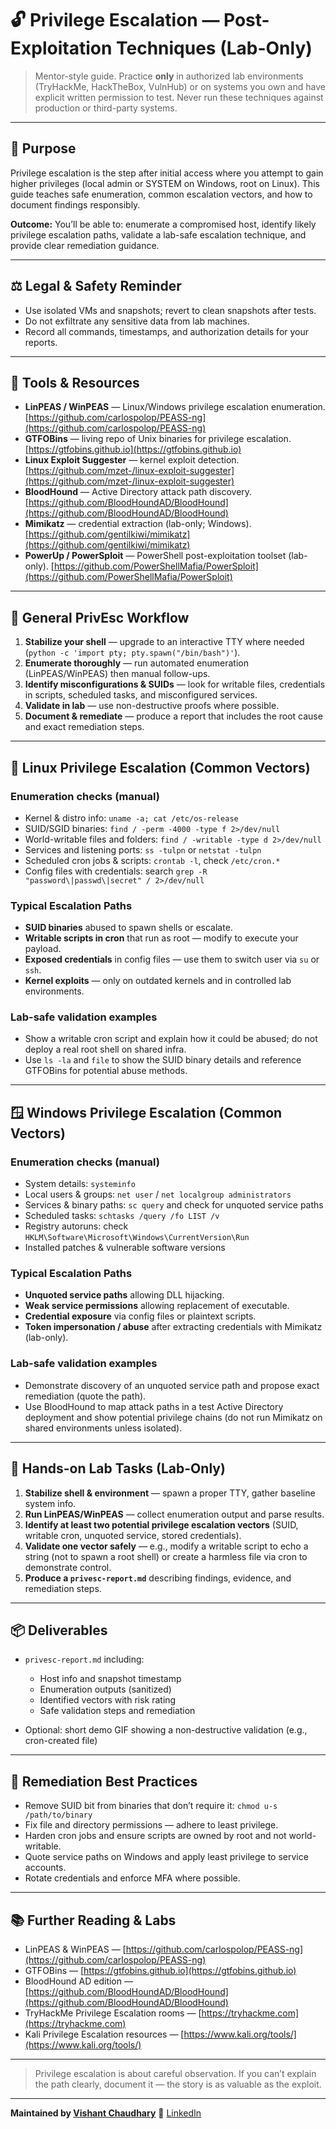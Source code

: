 # 🔓 Privilege Escalation — Post-Exploitation Techniques (Lab-Only)

> Mentor-style guide. Practice **only** in authorized lab environments (TryHackMe, HackTheBox, VulnHub) or on systems you own and have explicit written permission to test. Never run these techniques against production or third-party systems.

---

## 🎯 Purpose

Privilege escalation is the step after initial access where you attempt to gain higher privileges (local admin or SYSTEM on Windows, root on Linux). This guide teaches safe enumeration, common escalation vectors, and how to document findings responsibly.

**Outcome:** You’ll be able to: enumerate a compromised host, identify likely privilege escalation paths, validate a lab-safe escalation technique, and provide clear remediation guidance.

---

## ⚖️ Legal & Safety Reminder

* Use isolated VMs and snapshots; revert to clean snapshots after tests.
* Do not exfiltrate any sensitive data from lab machines.
* Record all commands, timestamps, and authorization details for your reports.

---

## 🧰 Tools & Resources

* **LinPEAS / WinPEAS** — Linux/Windows privilege escalation enumeration. [https://github.com/carlospolop/PEASS-ng](https://github.com/carlospolop/PEASS-ng)
* **GTFOBins** — living repo of Unix binaries for privilege escalation. [https://gtfobins.github.io](https://gtfobins.github.io)
* **Linux Exploit Suggester** — kernel exploit detection. [https://github.com/mzet-/linux-exploit-suggester](https://github.com/mzet-/linux-exploit-suggester)
* **BloodHound** — Active Directory attack path discovery. [https://github.com/BloodHoundAD/BloodHound](https://github.com/BloodHoundAD/BloodHound)
* **Mimikatz** — credential extraction (lab-only; Windows). [https://github.com/gentilkiwi/mimikatz](https://github.com/gentilkiwi/mimikatz)
* **PowerUp / PowerSploit** — PowerShell post-exploitation toolset (lab-only). [https://github.com/PowerShellMafia/PowerSploit](https://github.com/PowerShellMafia/PowerSploit)

---

## 🧭 General PrivEsc Workflow

1. **Stabilize your shell** — upgrade to an interactive TTY where needed (`python -c 'import pty; pty.spawn("/bin/bash")'`).
2. **Enumerate thoroughly** — run automated enumeration (LinPEAS/WinPEAS) then manual follow-ups.
3. **Identify misconfigurations & SUIDs** — look for writable files, credentials in scripts, scheduled tasks, and misconfigured services.
4. **Validate in lab** — use non-destructive proofs where possible.
5. **Document & remediate** — produce a report that includes the root cause and exact remediation steps.

---

## 🐧 Linux Privilege Escalation (Common Vectors)

### Enumeration checks (manual)

* Kernel & distro info: `uname -a; cat /etc/os-release`
* SUID/SGID binaries: `find / -perm -4000 -type f 2>/dev/null`
* World-writable files and folders: `find / -writable -type d 2>/dev/null`
* Services and listening ports: `ss -tulpn` or `netstat -tulpn`
* Scheduled cron jobs & scripts: `crontab -l`, check `/etc/cron.*`
* Config files with credentials: search `grep -R "password\|passwd\|secret" / 2>/dev/null`

### Typical Escalation Paths

* **SUID binaries** abused to spawn shells or escalate.
* **Writable scripts in cron** that run as root — modify to execute your payload.
* **Exposed credentials** in config files — use them to switch user via `su` or `ssh`.
* **Kernel exploits** — only on outdated kernels and in controlled lab environments.

### Lab-safe validation examples

* Show a writable cron script and explain how it could be abused; do not deploy a real root shell on shared infra.
* Use `ls -la` and `file` to show the SUID binary details and reference GTFOBins for potential abuse methods.

---

## 🪟 Windows Privilege Escalation (Common Vectors)

### Enumeration checks (manual)

* System details: `systeminfo`
* Local users & groups: `net user` / `net localgroup administrators`
* Services & binary paths: `sc query` and check for unquoted service paths
* Scheduled tasks: `schtasks /query /fo LIST /v`
* Registry autoruns: check `HKLM\Software\Microsoft\Windows\CurrentVersion\Run`
* Installed patches & vulnerable software versions

### Typical Escalation Paths

* **Unquoted service paths** allowing DLL hijacking.
* **Weak service permissions** allowing replacement of executable.
* **Credential exposure** via config files or plaintext scripts.
* **Token impersonation / abuse** after extracting credentials with Mimikatz (lab-only).

### Lab-safe validation examples

* Demonstrate discovery of an unquoted service path and propose exact remediation (quote the path).
* Use BloodHound to map attack paths in a test Active Directory deployment and show potential privilege chains (do not run Mimikatz on shared environments unless isolated).

---

## 🧪 Hands-on Lab Tasks (Lab-Only)

1. **Stabilize shell & environment** — spawn a proper TTY, gather baseline system info.
2. **Run LinPEAS/WinPEAS** — collect enumeration output and parse results.
3. **Identify at least two potential privilege escalation vectors** (SUID, writable cron, unquoted service, stored credentials).
4. **Validate one vector safely** — e.g., modify a writable script to echo a string (not to spawn a root shell) or create a harmless file via cron to demonstrate control.
5. **Produce a `privesc-report.md`** describing findings, evidence, and remediation steps.

---

## 📦 Deliverables

* `privesc-report.md` including:

  * Host info and snapshot timestamp
  * Enumeration outputs (sanitized)
  * Identified vectors with risk rating
  * Safe validation steps and remediation
* Optional: short demo GIF showing a non-destructive validation (e.g., cron-created file)

---

## 🔐 Remediation Best Practices

* Remove SUID bit from binaries that don’t require it: `chmod u-s /path/to/binary`
* Fix file and directory permissions — adhere to least privilege.
* Harden cron jobs and ensure scripts are owned by root and not world-writable.
* Quote service paths on Windows and apply least privilege to service accounts.
* Rotate credentials and enforce MFA where possible.

---

## 📚 Further Reading & Labs

* LinPEAS & WinPEAS — [https://github.com/carlospolop/PEASS-ng](https://github.com/carlospolop/PEASS-ng)
* GTFOBins — [https://gtfobins.github.io](https://gtfobins.github.io)
* BloodHound AD edition — [https://github.com/BloodHoundAD/BloodHound](https://github.com/BloodHoundAD/BloodHound)
* TryHackMe Privilege Escalation rooms — [https://tryhackme.com](https://tryhackme.com)
* Kali Privilege Escalation resources — [https://www.kali.org/tools/](https://www.kali.org/tools/)

---

> Privilege escalation is about careful observation. If you can’t explain the path clearly, document it — the story is as valuable as the exploit.

---

**Maintained by [Vishant Chaudhary](https://github.com/im-vishu)**
💼 [LinkedIn](https://www.linkedin.com/in/vishant--chaudhary)
